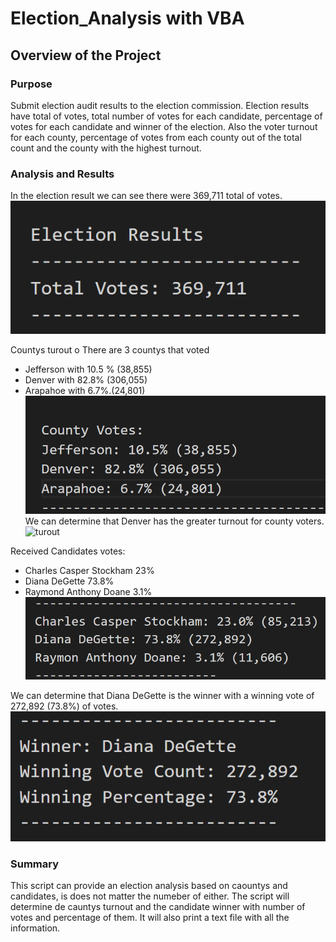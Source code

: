# Election_Analysis with VBA

## Overview of the Project
### Purpose 
Submit election audit results to the election commission. Election results have total of votes, total  number of votes for each candidate, percentage of votes for each candidate and winner of the election. Also the voter turnout for each county, percentage of votes from each county out of the total count and the county with the highest turnout. 

### Analysis and Results
In the election result we can see there were 369,711 total of votes.
![elec_results](Resources/elec_results.png)

Countys turout o
There are 3 countys that voted  
- Jefferson with 10.5 % (38,855) 
- Denver with 82.8% (306,055) 
- Arapahoe with 6.7%.(24,801)
![county_votes](Resources/county_votes.png)
We can determine that Denver has the greater turnout for county voters. 
![turout](Resources/tunout.png)

Received Candidates votes: 
- Charles Casper Stockham 23%
- Diana DeGette 73.8%
- Raymond Anthony Doane 3.1%
![candidate_vote](Resources/candidate_vote.png)

We can determine that Diana DeGette is the winner with a winning vote of 272,892 (73.8%) of votes.
![winner](Resources/winner.png)

### Summary 
This script can provide an election analysis based on caountys and candidates, is does not matter the numeber of either. The script will determine de cauntys turnout and the candidate winner with number of votes and percentage of them. It will also print a text file with all the information.
